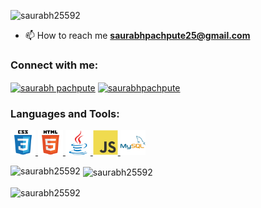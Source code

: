 


<p align="left"> <img src="https://komarev.com/ghpvc/?username=saurabh25592&label=Profile%20views&color=0e75b6&style=flat" alt="saurabh25592" /> </p>


- 📫 How to reach me **saurabhpachpute25@gmail.com**

<h3 align="left">Connect with me:</h3>
<p align="left">
<a href="https://linkedin.com/in/saurabh pachpute" target="blank"><img align="center" src="https://raw.githubusercontent.com/rahuldkjain/github-profile-readme-generator/master/src/images/icons/Social/linked-in-alt.svg" alt="saurabh pachpute" height="30" width="40" /></a>
<a href="https://www.leetcode.com/saurabhpachpute" target="blank"><img align="center" src="https://raw.githubusercontent.com/rahuldkjain/github-profile-readme-generator/master/src/images/icons/Social/leet-code.svg" alt="saurabhpachpute" height="30" width="40" /></a>
</p>

<h3 align="left">Languages and Tools:</h3>
<p align="left"> <a href="https://www.w3schools.com/css/" target="_blank" rel="noreferrer"> <img src="https://raw.githubusercontent.com/devicons/devicon/master/icons/css3/css3-original-wordmark.svg" alt="css3" width="40" height="40"/> </a> <a href="https://www.w3.org/html/" target="_blank" rel="noreferrer"> <img src="https://raw.githubusercontent.com/devicons/devicon/master/icons/html5/html5-original-wordmark.svg" alt="html5" width="40" height="40"/> </a> <a href="https://www.java.com" target="_blank" rel="noreferrer"> <img src="https://raw.githubusercontent.com/devicons/devicon/master/icons/java/java-original.svg" alt="java" width="40" height="40"/> </a> <a href="https://developer.mozilla.org/en-US/docs/Web/JavaScript" target="_blank" rel="noreferrer"> <img src="https://raw.githubusercontent.com/devicons/devicon/master/icons/javascript/javascript-original.svg" alt="javascript" width="40" height="40"/> </a> <a href="https://www.mysql.com/" target="_blank" rel="noreferrer"> <img src="https://raw.githubusercontent.com/devicons/devicon/master/icons/mysql/mysql-original-wordmark.svg" alt="mysql" width="40" height="40"/> </a> </p>

<p><img align="left" src="https://github-readme-stats.vercel.app/api/top-langs?username=saurabh25592&show_icons=true&locale=en&layout=compact" alt="saurabh25592" /></p>

<p>&nbsp;<img align="center" src="https://github-readme-stats.vercel.app/api?username=saurabh25592&show_icons=true&locale=en" alt="saurabh25592" /></p>

<p><img align="center" src="https://github-readme-streak-stats.herokuapp.com/?user=saurabh25592&" alt="saurabh25592" /></p> 
